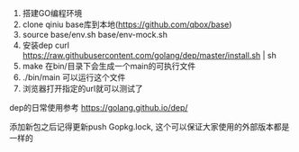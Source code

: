 1. 搭建GO编程环境
2. clone qiniu base库到本地(https://github.com/qbox/base)
3. source base/env.sh base/env-mock.sh
4. 安装dep curl https://raw.githubusercontent.com/golang/dep/master/install.sh | sh
5. make 在bin/目录下会生成一个main的可执行文件
6. ./bin/main 可以运行这个文件
7. 浏览器打开指定的url就可以测试了

dep的日常使用参考 https://golang.github.io/dep/

添加新包之后记得更新push Gopkg.lock, 这个可以保证大家使用的外部版本都是一样的
